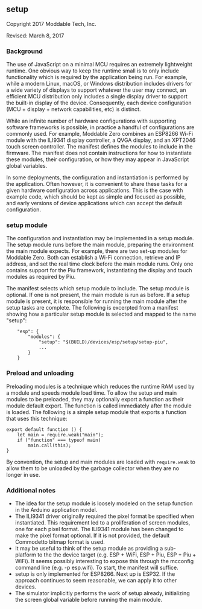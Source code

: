 ## setup
Copyright 2017 Moddable Tech, Inc.

Revised: March 8, 2017

### Background
The use of JavaScript on a minimal MCU requires an extremely lightweight runtime. One obvious way to keep the runtime small is to only include functionality which is required by the application being run. For example, while a modern Linux, macOS, or Windows distribution includes drivers for a wide variety of displays to support whatever the user may connect, an efficient MCU distribution only includes a single display driver to support the built-in display of the device. Consequently, each device configuration (MCU + display + network capabilities, etc) is distinct.

While an infinite number of hardware configurations with supporting software frameworks is possible, in practice a handful of configurations are commonly used. For example, Moddable Zero combines an ESP8266 Wi-Fi module with the ILI9341 display controller, a QVGA display, and an XPT2046 touch screen controller. The manifest defines the modules to include in the firmware. The manifest does not contain instructions for how to instantiate these modules, their configuration, or how they may appear in JavaScript global variables.

In some deployments, the configuration and instantiation is performed by the application. Often however, it is convenient to share these tasks for a given hardware configuration across applications. This is the case with example code, which should be kept as simple and focused as possible, and early versions of device applications which can accept the default configuration.

### setup module
The configuration and instantiation may be implemented in a setup module. The setup module runs before the main module, preparing the environment the main module expects. For example, there are two set-up modules for Moddable Zero. Both can establish a Wi-Fi connection, retrieve and IP address, and set the real time clock before the main module runs. Only one contains support for the Piu framework, instantiating the display and touch modules as required by Piu.

The manifest selects which setup module to include. The setup module is optional. If one is not present, the main module is run as before. If a setup module is present, it is responsible for running the main module after the setup tasks are complete. The following is excerpted from a manifest showing how a particular setup module is selected and mapped to the name "setup":

		"esp": {
			"modules": {
				"setup": "$(BUILD)/devices/esp/setup/setup-piu",
				...
			}
		}

### Preload and unloading

Preloading modules is a technique which reduces the runtime RAM used by a module and speeds module load time. To allow the setup and main modules to be preloaded, they may optionally export a function as their module default export. The function is called immediately after the module is loaded. The following is a simple setup module that exports a function that uses this technique:

	export default function () {
		let main = require.weak("main");
		if ("function" === typeof main)
			main.call(this);
	}

By convention, the setup and main modules are loaded with `require.weak` to allow them to be unloaded by the garbage collector when they are no longer in use.

### Additional notes

- The idea for the setup module is loosely modeled on the setup function in the Arduino application model.
- The ILI9341 driver originally required the pixel format be specified when instantiated. This requirement led to a proliferation of screen modules, one for each pixel format. The ILI9341 module has been changed to make the pixel format optional. If it is not provided, the default Commodetto bitmap format is used.
- It may be useful to think of the setup module as providing a sub-platform to the the device target (e.g. ESP + WiFi, ESP + Piu, ESP + Piu + WiFi). It seems possibly interesting to expose this through the mcconfig command line (e.g. -p esp.wifi). To start, the manifest will suffice.
- setup is only implemented for ESP8266. Next up is ESP32. If the approach continues to seem reasonable, we can apply it to other devices.
- The simulator implicitly performs the work of setup already, initializing the screen global variable before running the main module.
